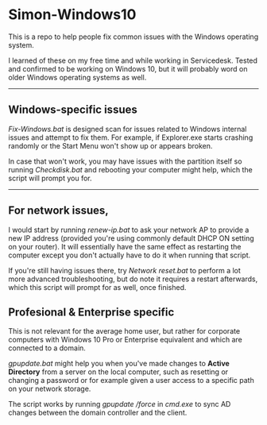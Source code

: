 # Simon-Windows10

This is a repo to help people fix common issues with the Windows operating system.

I learned of these on my free time and while working in Servicedesk. Tested and confirmed to be working on Windows 10, but it will probably word on older Windows operating systems as well.

---

<h2>Windows-specific issues</h2>

<i>Fix-Windows.bat</i> is designed scan for issues related to Windows internal issues and attempt to fix them. For example, if Explorer.exe starts crashing randomly or the Start Menu won't show up or appears broken.

In case that won't work, you may have issues with the partition itself so running <i>Checkdisk.bat</i> and rebooting your computer might help, which the script will prompt you for.

---

<h2>For network issues,</h2>

I would start by running <i>renew-ip.bat</i> to ask your network AP to provide a new IP address (provided you're using commonly default DHCP ON setting on your router). It will essentially have the same effect as restarting the computer except you don't actually have to do it when running that script.

If you're still having issues there, try <i>Network reset.bat</i> to perform a lot more advanced troubleshooting, but do note it requires a restart afterwards, which this script will prompt for as well, once finished.

<h2>Profesional & Enterprise specific</h2>

This is not relevant for the average home user, but rather for corporate computers with Windows 10 Pro or Enterprise equivalent and which are connected to a domain.

<i>gpupdate.bat</i> might help you when you've made changes to <b>Active Directory</b> from a server on the local computer, such as resetting or changing a password or for example given a user access to a specific path on your network storage.

The script works by running <i>gpupdate /force</i> in <i>cmd.exe</i> to sync AD changes between the domain controller and the client.
